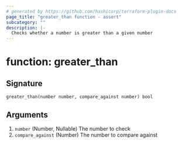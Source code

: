 ```yaml
---
# generated by https://github.com/hashicorp/terraform-plugin-docs
page_title: "greater_than function - assert"
subcategory: ""
description: |-
  Checks whether a number is greater than a given number
---
```


# function: greater_than





## Signature

<!-- signature generated by tfplugindocs -->
```text
greater_than(number number, compare_against number) bool
```

## Arguments

<!-- arguments generated by tfplugindocs -->
1. `number` (Number, Nullable) The number to check
1. `compare_against` (Number) The number to compare against


